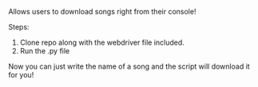 Allows users to download songs right from their console!

Steps:
1) Clone repo along with the webdriver file included.
2) Run the .py file

Now you can just write the name of a song and the script will download it for you!
